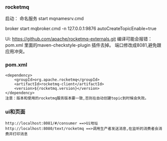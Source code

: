 ### rocketmq
启动：
命名服务 
    start mqnamesrv.cmd

broker 
    start mqbroker.cmd -n 127.0.0.1:9876 autoCreateTopicEnable=true

Ui:
    https://github.com/apache/rocketmq-externals.git
    编译可能会报错：pom.xml 里面的maven-checkstyle-plugin 插件去掉。
    端口修改成8081,避免跟应用冲突。

### pom.xml
    <dependency>
        <groupId>org.apache.rocketmq</groupId>
        <artifactId>rocketmq-client</artifactId>
        <version>${rocketmq.version}</version>
    </dependency>   
    注意：版本和使用的rocketmq服务版本要一致,否则在自动创建topic到时候会失败。

### ui和页面
    http://localhost:8081/#/consumer ==>Ui地址
    http://localhost:8080/text/rocketmq ==>调用生产者发送消息,在监听的消费者会消费并打印消息


